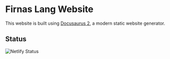 # Firnas Lang Website

This website is built using [Docusaurus 2](https://docusaurus.io/), a modern static website generator.

## Status

![Netlify Status](https://api.netlify.com/api/v1/badges/8db1b313-aba9-4601-bd38-b5c0a5b124a5/deploy-status)
